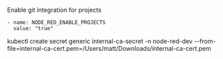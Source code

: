 
Enable git integration for projects
```
- name: NODE_RED_ENABLE_PROJECTS
  value: "true"
```

kubectl create secret generic internal-ca-secret -n node-red-dev --from-file=internal-ca-cert.pem=/Users/matt/Downloads/internal-ca-cert.pem
